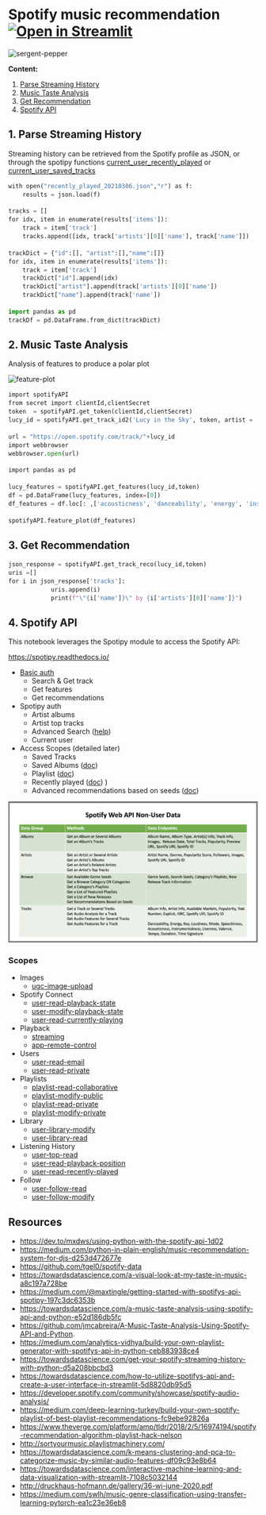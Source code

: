 # Spotify music recommendation [![Open in Streamlit](https://static.streamlit.io/badges/streamlit_badge_black_white.svg)](https://share.streamlit.io/slevin48/music/main/code/spotifyApp.py)

![sergent-pepper](img/25yQPHgC35WNnnOUqFhgVR.jpg)


**Content:**
1. [Parse Streaming History](#parse)
2. [Music Taste Analysis](#taste)
3. [Get Recommendation](#reco)
4. [Spotify API](#api)

## 1. <a name="parse"></a>Parse Streaming History

Streaming history can be retrieved from the Spotify profile as JSON, or through the spotipy functions [current_user_recently_played](https://spotipy.readthedocs.io/en/2.16.1/?highlight=current_user_recently_played#spotipy.client.Spotify.current_user_recently_played) or [current_user_saved_tracks](https://spotipy.readthedocs.io/en/2.16.1/?highlight=current_user_saved_tracks#spotipy.client.Spotify.current_user_saved_tracks)


```python
with open("recently_played_20210306.json","r") as f:
    results = json.load(f)

tracks = []
for idx, item in enumerate(results['items']):
    track = item['track']
    tracks.append([idx, track['artists'][0]['name'], track['name']])

trackDict = {"id":[], "artist":[],"name":[]}
for idx, item in enumerate(results['items']):
    track = item['track']
    trackDict["id"].append(idx)
    trackDict["artist"].append(track['artists'][0]['name'])
    trackDict["name"].append(track['name'])
    
import pandas as pd
trackDf = pd.DataFrame.from_dict(trackDict)
```

## 2. <a name="taste"></a>Music Taste Analysis

Analysis of features to produce a polar plot

![feature-plot](spotifyData/features.svg)
```python
import spotifyAPI
from secret import clientId,clientSecret
token  = spotifyAPI.get_token(clientId,clientSecret)
lucy_id = spotifyAPI.get_track_id2('Lucy in the Sky', token, artist = 'The Beatles')

url = "https://open.spotify.com/track/"+lucy_id
import webbrowser
webbrowser.open(url)

import pandas as pd

lucy_features = spotifyAPI.get_features(lucy_id,token)
df = pd.DataFrame(lucy_features, index=[0])
df_features = df.loc[: ,['acousticness', 'danceability', 'energy', 'instrumentalness', 'liveness', 'speechiness', 'valence']]

spotifyAPI.feature_plot(df_features)
```


## 3. <a name="reco"></a>Get Recommendation
```python
json_response = spotifyAPI.get_track_reco(lucy_id,token)
uris =[]
for i in json_response['tracks']:
            uris.append(i)
            print(f"\"{i['name']}\" by {i['artists'][0]['name']}")
```


## 4. <a name="api"></a>Spotify API

This notebook leverages the Spotipy module to access the Spotify API:

https://spotipy.readthedocs.io/

* [Basic auth](code/basicMusic.ipynb)
  * Search & Get track
  * Get features
  * Get recommendations
* Spotipy auth
  * Artist albums
  * Artist top tracks
  * Advanced Search ([help](https://spotipy.readthedocs.io/en/2.16.1/#spotipy.client.Spotify.search))
  * Current user
* Access Scopes (detailed later)
  * Saved Tracks
  * Saved Albums ([doc](https://developer.spotify.com/console/get-current-user-saved-albums))
  * Playlist ([doc](https://developer.spotify.com/console/get-current-user-playlists/))
  * Recently played ([doc](https://developer.spotify.com/console/get-recently-played/))
  )
  * Advanced recommendations based on seeds ([doc](https://developer.spotify.com/console/get-recommendations/))

![spotifyNoneUserData](img/spotifyNonUserData.png)

### Scopes

* Images
  * [ugc-image-upload](https://developer.spotify.com/documentation/general/guides/scopes/#ugc-image-upload)
* Spotify Connect
  * [user-read-playback-state](https://developer.spotify.com/documentation/general/guides/scopes/#user-read-playback-state)
  * [user-modify-playback-state](https://developer.spotify.com/documentation/general/guides/scopes/#user-modify-playback-state)
  * [user-read-currently-playing](https://developer.spotify.com/documentation/general/guides/scopes/#user-read-currently-playing)
* Playback
  * [streaming](https://developer.spotify.com/documentation/general/guides/scopes/#streaming)
  * [app-remote-control](https://developer.spotify.com/documentation/general/guides/scopes/#app-remote-control)
* Users
  * [user-read-email](https://developer.spotify.com/documentation/general/guides/scopes/#user-read-email)
  * [user-read-private](https://developer.spotify.com/documentation/general/guides/scopes/#user-read-private)
* Playlists
  * [playlist-read-collaborative](https://developer.spotify.com/documentation/general/guides/scopes/#playlist-read-collaborative)
  * [playlist-modify-public](https://developer.spotify.com/documentation/general/guides/scopes/#playlist-modify-public)
  * [playlist-read-private](https://developer.spotify.com/documentation/general/guides/scopes/#playlist-read-private)
  * [playlist-modify-private](https://developer.spotify.com/documentation/general/guides/scopes/#playlist-modify-private)
* Library
  * [user-library-modify](https://developer.spotify.com/documentation/general/guides/scopes/#user-library-modify)
  * [user-library-read](https://developer.spotify.com/documentation/general/guides/scopes/#user-library-read)
* Listening History
  * [user-top-read](https://developer.spotify.com/documentation/general/guides/scopes/#user-top-read)
  * [user-read-playback-position](https://developer.spotify.com/documentation/general/guides/scopes/#user-read-playback-position)
  * [user-read-recently-played](https://developer.spotify.com/documentation/general/guides/scopes/#user-read-recently-played)
* Follow
  * [user-follow-read](https://developer.spotify.com/documentation/general/guides/scopes/#user-follow-read)
  * [user-follow-modify](https://developer.spotify.com/documentation/general/guides/scopes/#user-follow-modify)


## Resources
* https://dev.to/mxdws/using-python-with-the-spotify-api-1d02
* https://medium.com/python-in-plain-english/music-recommendation-system-for-djs-d253d472677e
* https://github.com/tgel0/spotify-data
* https://towardsdatascience.com/a-visual-look-at-my-taste-in-music-a8c197a728be
* https://medium.com/@maxtingle/getting-started-with-spotifys-api-spotipy-197c3dc6353b
* https://towardsdatascience.com/a-music-taste-analysis-using-spotify-api-and-python-e52d186db5fc
* https://github.com/jmcabreira/A-Music-Taste-Analysis-Using-Spotify-API-and-Python.
* https://medium.com/analytics-vidhya/build-your-own-playlist-generator-with-spotifys-api-in-python-ceb883938ce4
* https://towardsdatascience.com/get-your-spotify-streaming-history-with-python-d5a208bbcbd3
* https://towardsdatascience.com/how-to-utilize-spotifys-api-and-create-a-user-interface-in-streamlit-5d8820db95d5
* https://developer.spotify.com/community/showcase/spotify-audio-analysis/
* https://medium.com/deep-learning-turkey/build-your-own-spotify-playlist-of-best-playlist-recommendations-fc9ebe92826a
* https://www.theverge.com/platform/amp/tldr/2018/2/5/16974194/spotify-recommendation-algorithm-playlist-hack-nelson
* http://sortyourmusic.playlistmachinery.com/
* https://towardsdatascience.com/k-means-clustering-and-pca-to-categorize-music-by-similar-audio-features-df09c93e8b64
* https://towardsdatascience.com/interactive-machine-learning-and-data-visualization-with-streamlit-7108c5032144
* http://druckhaus-hofmann.de/gallery/36-wj-june-2020.pdf
* https://medium.com/swlh/music-genre-classification-using-transfer-learning-pytorch-ea1c23e36eb8